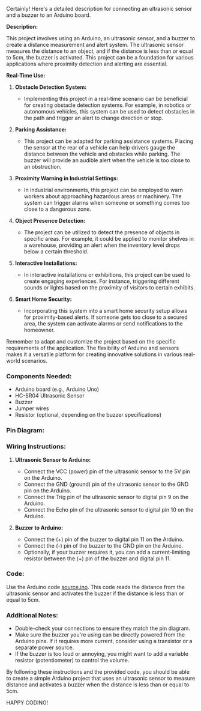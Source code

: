 Certainly! Here's a detailed description for connecting an ultrasonic sensor and a buzzer to an Arduino board.

**Description:**

This project involves using an Arduino, an ultrasonic sensor, and a buzzer to create a distance measurement and alert system. The ultrasonic sensor measures the distance to an object, and if the distance is less than or equal to 5cm, the buzzer is activated. This project can be a foundation for various applications where proximity detection and alerting are essential.

**Real-Time Use:**

1. **Obstacle Detection System:**
   - Implementing this project in a real-time scenario can be beneficial for creating obstacle detection systems. For example, in robotics or autonomous vehicles, this system can be used to detect obstacles in the path and trigger an alert to change direction or stop.

2. **Parking Assistance:**
   - This project can be adapted for parking assistance systems. Placing the sensor at the rear of a vehicle can help drivers gauge the distance between the vehicle and obstacles while parking. The buzzer will provide an audible alert when the vehicle is too close to an obstruction.

3. **Proximity Warning in Industrial Settings:**
   - In industrial environments, this project can be employed to warn workers about approaching hazardous areas or machinery. The system can trigger alarms when someone or something comes too close to a dangerous zone.

4. **Object Presence Detection:**
   - The project can be utilized to detect the presence of objects in specific areas. For example, it could be applied to monitor shelves in a warehouse, providing an alert when the inventory level drops below a certain threshold.

5. **Interactive Installations:**
   - In interactive installations or exhibitions, this project can be used to create engaging experiences. For instance, triggering different sounds or lights based on the proximity of visitors to certain exhibits.

6. **Smart Home Security:**
   - Incorporating this system into a smart home security setup allows for proximity-based alerts. If someone gets too close to a secured area, the system can activate alarms or send notifications to the homeowner.

Remember to adapt and customize the project based on the specific requirements of the application. The flexibility of Arduino and sensors makes it a versatile platform for creating innovative solutions in various real-world scenarios.


### Components Needed:
- Arduino board (e.g., Arduino Uno)
- HC-SR04 Ultrasonic Sensor
- Buzzer
- Jumper wires
- Resistor (optional, depending on the buzzer specifications)

### Pin Diagram:



### Wiring Instructions:

1. **Ultrasonic Sensor to Arduino:**
   - Connect the VCC (power) pin of the ultrasonic sensor to the 5V pin on the Arduino.
   - Connect the GND (ground) pin of the ultrasonic sensor to the GND pin on the Arduino.
   - Connect the Trig pin of the ultrasonic sensor to digital pin 9 on the Arduino.
   - Connect the Echo pin of the ultrasonic sensor to digital pin 10 on the Arduino.

2. **Buzzer to Arduino:**
   - Connect the (+) pin of the buzzer to digital pin 11 on the Arduino.
   - Connect the (-) pin of the buzzer to the GND pin on the Arduino.
   - Optionally, if your buzzer requires it, you can add a current-limiting resistor between the (+) pin of the buzzer and digital pin 11.

### Code:

Use the Arduino code [source.ino](https://github.com/hariharan005/arduinoprojects/blob/main/ultrasonic-buzzer-homesecurity/source.ino). This code reads the distance from the ultrasonic sensor and activates the buzzer if the distance is less than or equal to 5cm.

### Additional Notes:

- Double-check your connections to ensure they match the pin diagram.
- Make sure the buzzer you're using can be directly powered from the Arduino pins. If it requires more current, consider using a transistor or a separate power source.
- If the buzzer is too loud or annoying, you might want to add a variable resistor (potentiometer) to control the volume.

By following these instructions and the provided code, you should be able to create a simple Arduino project that uses an ultrasonic sensor to measure distance and activates a buzzer when the distance is less than or equal to 5cm.


HAPPY CODING!
